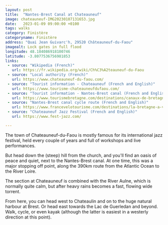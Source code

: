 ```yaml
---
layout: post
title:  "Nantes-Brest Canal at Chateauneuf"
image: chateauneuf-IMG20230107131653.jpg
date:   2023-01-09 09:00:00 +0100
tags: walks
category: Finistère
categoryname: Finistère
address: "Quai Jean Guivarc'h, 29520 Châteauneuf-du-Faou"
imagealt: Lock gates in full flood
longitude: 48.184086918100746
latitude: -3.8077536756981853
links:
 - source: "Wikipedia (French)"
   url: https://fr.wikipedia.org/wiki/Ch%C3%A2teauneuf-du-Faou
 - source: "Local authority (French)"
   url: https://www.chateauneuf-du-faou.com/
 - source: "Tourist information - Chateauneuf (French and English)"
   url: https://www.tourisme-chateauneufdufaou.com/
 - source: "Tourist information - Nantes-Brest canal (French and English)"
   url: https://www.tourismebretagne.com/destinations/canaux-de-bretagne/le-canal-de-nantes-a-brest/
 - source: "Nantes-Brest canal cycle route (French and English)"
   url: https://www.francevelotourisme.com/destinations/la-bretagne-a-velo/canal-de-nantes-a-brest-a-velo
 - source: "Chateauneuf Jazz Festival (French and English)"
   url: https://www.fest-jazz.com/

---
```

The town of Chateauneuf-du-Faou is mostly famous for its international jazz festival, held every couple of years and full of workshops and live performances.

But head down the (steep) hill from the church, and you'll find an oasis of peace and quiet, next to the Nantes-Brest canal. At one time, this was a major stopping off point, along the 390km route from the Atlantic Ocean to the River Loire.

The section at Chateauneuf is combined with the River Aulne, which is normally quite calm, but after heavy rains becomes a fast, flowing wide torrent.

From here, you can head west to Chateaulin and on to the huge natural harbour at Brest. Or head east towards the Lac de Guerledan and beyond. Walk, cycle, or even kayak (although the latter is easiest in a westerly direction at this point).
